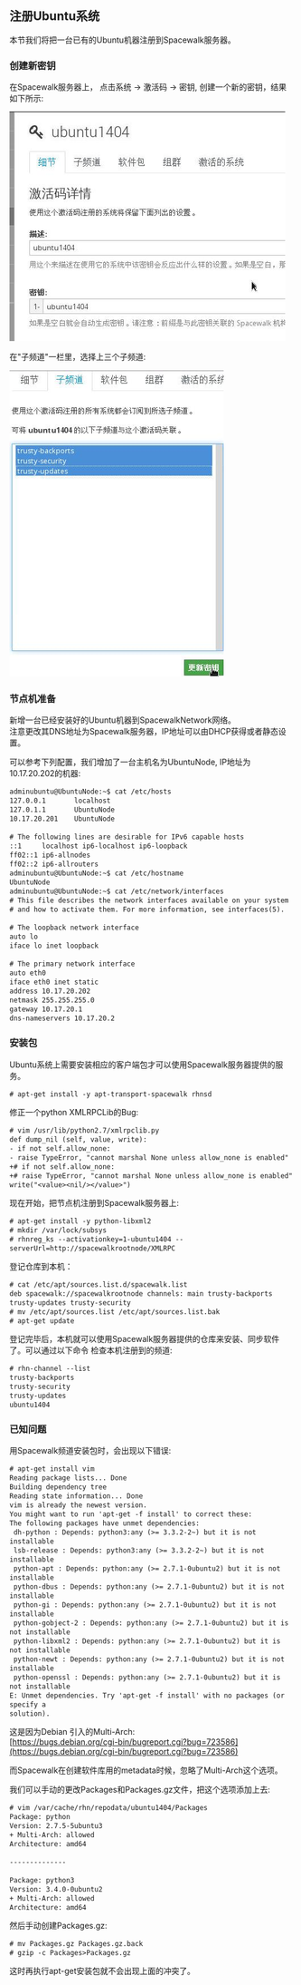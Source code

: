 ## 注册Ubuntu系统
本节我们将把一台已有的Ubuntu机器注册到Spacewalk服务器。    

### 创建新密钥
在Spacewalk服务器上， 点击系统 -> 激活码 -> 密钥, 创建一个新的密钥，结果如下所示:    

![/images/2015_09_16_12_30_04_488x405.jpg](/images/2015_09_16_12_30_04_488x405.jpg)   

在"子频道"一栏里，选择上三个子频道:    

![/images/2015_09_16_12_30_46_379x541.jpg](/images/2015_09_16_12_30_46_379x541.jpg)    

### 节点机准备
新增一台已经安装好的Ubuntu机器到SpacewalkNetwork网络。    
注意更改其DNS地址为Spacewalk服务器，IP地址可以由DHCP获得或者静态设置。   

可以参考下列配置，我们增加了一台主机名为UbuntuNode, IP地址为10.17.20.202的机器:   

```
adminubuntu@UbuntuNode:~$ cat /etc/hosts
127.0.0.1       localhost
127.0.1.1       UbuntuNode
10.17.20.201    UbuntuNode

# The following lines are desirable for IPv6 capable hosts
::1     localhost ip6-localhost ip6-loopback
ff02::1 ip6-allnodes
ff02::2 ip6-allrouters
adminubuntu@UbuntuNode:~$ cat /etc/hostname
UbuntuNode
adminubuntu@UbuntuNode:~$ cat /etc/network/interfaces
# This file describes the network interfaces available on your system
# and how to activate them. For more information, see interfaces(5).

# The loopback network interface
auto lo
iface lo inet loopback

# The primary network interface
auto eth0
iface eth0 inet static
address 10.17.20.202
netmask 255.255.255.0
gateway 10.17.20.1
dns-nameservers 10.17.20.2
```

### 安装包
Ubuntu系统上需要安装相应的客户端包才可以使用Spacewalk服务器提供的服务。    

```
# apt-get install -y apt-transport-spacewalk rhnsd
```

修正一个python XMLRPCLib的Bug:     

```
# vim /usr/lib/python2.7/xmlrpclib.py
def dump_nil (self, value, write):
- if not self.allow_none:
- raise TypeError, "cannot marshal None unless allow_none is enabled"
+# if not self.allow_none:
+# raise TypeError, "cannot marshal None unless allow_none is enabled"
write("<value><nil/></value>")
```

现在开始，把节点机注册到Spacewalk服务器上:     

```
# apt-get install -y python-libxml2
# mkdir /var/lock/subsys
# rhnreg_ks --activationkey=1-ubuntu1404 --serverUrl=http://spacewalkrootnode/XMLRPC 
```

登记仓库到本机：    

```
# cat /etc/apt/sources.list.d/spacewalk.list
deb spacewalk://spacewalkrootnode channels: main trusty-backports trusty-updates trusty-security
# mv /etc/apt/sources.list /etc/apt/sources.list.bak
# apt-get update
```
登记完毕后，本机就可以使用Spacewalk服务器提供的仓库来安装、同步软件了。可以通过以下命令
检查本机注册到的频道:    

```
# rhn-channel --list
trusty-backports
trusty-security
trusty-updates
ubuntu1404
```

### 已知问题
用Spacewalk频道安装包时，会出现以下错误:    

```
# apt-get install vim
Reading package lists... Done
Building dependency tree       
Reading state information... Done
vim is already the newest version.
You might want to run 'apt-get -f install' to correct these:
The following packages have unmet dependencies:
 dh-python : Depends: python3:any (>= 3.3.2-2~) but it is not installable
 lsb-release : Depends: python3:any (>= 3.3.2-2~) but it is not installable
 python-apt : Depends: python:any (>= 2.7.1-0ubuntu2) but it is not installable
 python-dbus : Depends: python:any (>= 2.7.1-0ubuntu2) but it is not installable
 python-gi : Depends: python:any (>= 2.7.1-0ubuntu2) but it is not installable
 python-gobject-2 : Depends: python:any (>= 2.7.1-0ubuntu2) but it is not installable
 python-libxml2 : Depends: python:any (>= 2.7.1-0ubuntu2) but it is not installable
 python-newt : Depends: python:any (>= 2.7.1-0ubuntu2) but it is not installable
 python-openssl : Depends: python:any (>= 2.7.1-0ubuntu2) but it is not installable
E: Unmet dependencies. Try 'apt-get -f install' with no packages (or specify a
solution).
```
这是因为Debian 引入的Multi-Arch:    
[https://bugs.debian.org/cgi-bin/bugreport.cgi?bug=723586](https://bugs.debian.org/cgi-bin/bugreport.cgi?bug=723586)    

而Spacewalk在创建软件库用的metadata时候，忽略了Multi-Arch这个选项。   

我们可以手动的更改Packages和Packages.gz文件，把这个选项添加上去:    

```
# vim /var/cache/rhn/repodata/ubuntu1404/Packages
Package: python
Version: 2.7.5-5ubuntu3
+ Multi-Arch: allowed
Architecture: amd64

--------------

Package: python3
Version: 3.4.0-0ubuntu2
+ Multi-Arch: allowed
Architecture: amd64
```

然后手动创建Packages.gz:    

```
# mv Packages.gz Packages.gz.back
# gzip -c Packages>Packages.gz
```
这时再执行apt-get安装包就不会出现上面的冲突了。    
